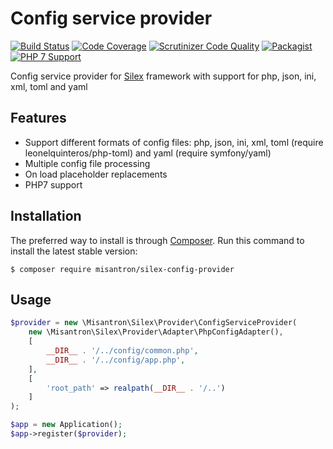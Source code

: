# Config service provider

[![Build Status](http://img.shields.io/travis/misantron/silex-config-provider.svg?style=flat-square)](https://travis-ci.org/misantron/silex-config-provider)
[![Code Coverage](https://img.shields.io/scrutinizer/coverage/g/misantron/silex-config-provider.svg?style=flat-square)](https://scrutinizer-ci.com/g/misantron/silex-config-provider)
[![Scrutinizer Code Quality](https://img.shields.io/scrutinizer/g/misantron/silex-config-provider.svg?style=flat-square)](https://scrutinizer-ci.com/g/misantron/silex-config-provider)
[![Packagist](https://img.shields.io/packagist/v/misantron/silex-config-provider.svg?style=flat-square)](https://packagist.org/packages/misantron/silex-config-provider)
[![PHP 7 Support](https://img.shields.io/badge/PHP%207-supported-blue.svg?style=flat-square)](https://travis-ci.org/misantron/silex-basic-app)

Config service provider for [Silex](http://silex.sensiolabs.org) framework with support for php, json, ini, xml, toml and yaml

## Features

- Support different formats of config files: php, json, ini, xml, toml (require leonelquinteros/php-toml) and yaml (require symfony/yaml)
- Multiple config file processing
- On load placeholder replacements
- PHP7 support

## Installation

The preferred way to install is through [Composer](https://getcomposer.org).
Run this command to install the latest stable version:

```shell
$ composer require misantron/silex-config-provider
```

## Usage

```php
$provider = new \Misantron\Silex\Provider\ConfigServiceProvider(
    new \Misantron\Silex\Provider\Adapter\PhpConfigAdapter(),
    [
        __DIR__ . '/../config/common.php',
        __DIR__ . '/../config/app.php',
    ],
    [
        'root_path' => realpath(__DIR__ . '/..')
    ]
);

$app = new Application();
$app->register($provider);
```